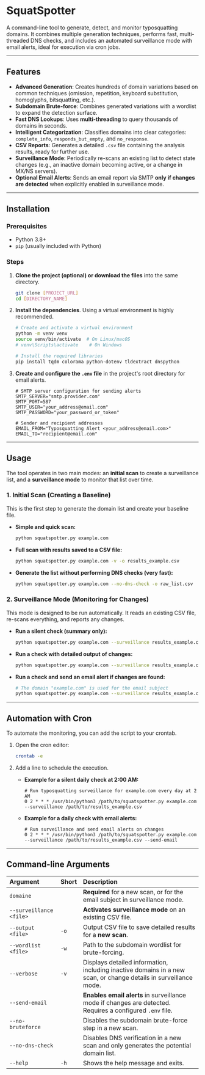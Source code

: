 # SquatSpotter

A command-line tool to generate, detect, and monitor typosquatting domains. It combines multiple generation techniques, performs fast, multi-threaded DNS checks, and includes an automated surveillance mode with email alerts, ideal for execution via cron jobs.

---

## Features

-   **Advanced Generation**: Creates hundreds of domain variations based on common techniques (omission, repetition, keyboard substitution, homoglyphs, bitsquatting, etc.).
-   **Subdomain Brute-force**: Combines generated variations with a wordlist to expand the detection surface.
-   **Fast DNS Lookups**: Uses **multi-threading** to query thousands of domains in seconds.
-   **Intelligent Categorization**: Classifies domains into clear categories: `complete_info`, `responds_but_empty`, and `no_response`.
-   **CSV Reports**: Generates a detailed `.csv` file containing the analysis results, ready for further use.
-   **Surveillance Mode**: Periodically re-scans an existing list to detect state changes (e.g., an inactive domain becoming active, or a change in MX/NS servers).
-   **Optional Email Alerts**: Sends an email report via SMTP **only if changes are detected** when explicitly enabled in surveillance mode.

---

## Installation

### Prerequisites

-   Python 3.8+
-   `pip` (usually included with Python)

### Steps

1.  **Clone the project (optional) or download the files** into the same directory.
    ```bash
    git clone [PROJECT_URL]
    cd [DIRECTORY_NAME]
    ```

2.  **Install the dependencies**. Using a virtual environment is highly recommended.
    ```bash
    # Create and activate a virtual environment
    python -m venv venv
    source venv/bin/activate  # On Linux/macOS
    # venv\Scripts\activate    # On Windows

    # Install the required libraries
    pip install tqdm colorama python-dotenv tldextract dnspython
    ```

3.  **Create and configure the `.env` file** in the project's root directory for email alerts.
    ```env
    # SMTP server configuration for sending alerts
    SMTP_SERVER="smtp.provider.com"
    SMTP_PORT=587
    SMTP_USER="your_address@email.com"
    SMTP_PASSWORD="your_password_or_token"

    # Sender and recipient addresses
    EMAIL_FROM="Typosquatting Alert <your_address@email.com>"
    EMAIL_TO="recipient@email.com"
    ```

---

## Usage

The tool operates in two main modes: an **initial scan** to create a surveillance list, and a **surveillance mode** to monitor that list over time.

### 1. Initial Scan (Creating a Baseline)

This is the first step to generate the domain list and create your baseline file.

-   **Simple and quick scan:**
    ```bash
    python squatspotter.py example.com
    ```

-   **Full scan with results saved to a CSV file:**
    ```bash
    python squatspotter.py example.com -v -o results_example.csv
    ```

-   **Generate the list without performing DNS checks (very fast):**
    ```bash
    python squatspotter.py example.com --no-dns-check -o raw_list.csv
    ```

### 2. Surveillance Mode (Monitoring for Changes)

This mode is designed to be run automatically. It reads an existing CSV file, re-scans everything, and reports any changes.

-   **Run a silent check (summary only):**
    ```bash
    python squatspotter.py example.com --surveillance results_example.csv
    ```

-   **Run a check with detailed output of changes:**
    ```bash
    python squatspotter.py example.com --surveillance results_example.csv -v
    ```

-   **Run a check and send an email alert if changes are found:**
    ```bash
    # The domain "example.com" is used for the email subject
    python squatspotter.py example.com --surveillance results_example.csv --send-email
    ```

---

## Automation with Cron

To automate the monitoring, you can add the script to your crontab.

1.  Open the cron editor:
    ```bash
    crontab -e
    ```

2.  Add a line to schedule the execution.

    -   **Example for a silent daily check at 2:00 AM:**
        ```crontab
        # Run typosquatting surveillance for example.com every day at 2 AM
        0 2 * * * /usr/bin/python3 /path/to/squatspotter.py example.com --surveillance /path/to/results_example.csv
        ```

    -   **Example for a daily check with email alerts:**
        ```crontab
        # Run surveillance and send email alerts on changes
        0 2 * * * /usr/bin/python3 /path/to/squatspotter.py example.com --surveillance /path/to/results_example.csv --send-email
        ```

---

## Command-line Arguments

| Argument | Short | Description |
| :--- | :--- | :--- |
| `domaine` | | **Required** for a new scan, or for the email subject in surveillance mode. |
| `--surveillance <file>`| | **Activates surveillance mode** on an existing CSV file. |
| `--output <file>` | `-o` | Output CSV file to save detailed results for a **new scan**. |
| `--wordlist <file>` | `-w` | Path to the subdomain wordlist for brute-forcing. |
| `--verbose` | `-v` | Displays detailed information, including inactive domains in a new scan, or change details in surveillance mode. |
| `--send-email` | | **Enables email alerts** in surveillance mode if changes are detected. Requires a configured `.env` file. |
| `--no-bruteforce` | | Disables the subdomain brute-force step in a new scan. |
| `--no-dns-check` | | Disables DNS verification in a new scan and only generates the potential domain list. |
| `--help` | `-h` | Shows the help message and exits. |
